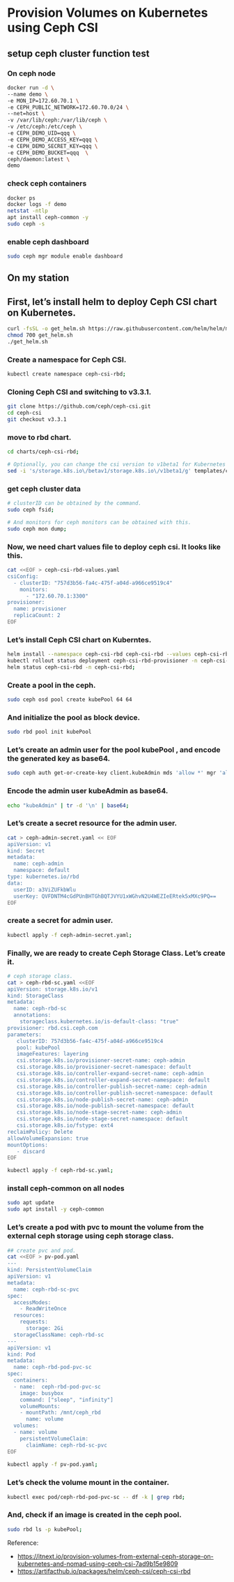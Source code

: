 
# Provision Volumes on Kubernetes using Ceph CSI 
## setup ceph cluster function test
### On ceph node
```bash
docker run -d \
--name demo \
-e MON_IP=172.60.70.1 \
-e CEPH_PUBLIC_NETWORK=172.60.70.0/24 \
--net=host \
-v /var/lib/ceph:/var/lib/ceph \
-v /etc/ceph:/etc/ceph \
-e CEPH_DEMO_UID=qqq \
-e CEPH_DEMO_ACCESS_KEY=qqq \
-e CEPH_DEMO_SECRET_KEY=qqq \
-e CEPH_DEMO_BUCKET=qqq  \
ceph/daemon:latest \
demo
```

### check ceph containers
```bash
docker ps
docker logs -f demo 
netstat -ntlp
apt install ceph-common -y
sudo ceph -s 
```

### enable ceph dashboard
```bash
sudo ceph mgr module enable dashboard
```

## On my station
## First, let’s install helm to deploy Ceph CSI chart on Kubernetes.
```bash
curl -fsSL -o get_helm.sh https://raw.githubusercontent.com/helm/helm/master/scripts/get-helm-3
chmod 700 get_helm.sh
./get_helm.sh
```

### Create a namespace for Ceph CSI.
```bash
kubectl create namespace ceph-csi-rbd; 
```

### Cloning Ceph CSI and switching to v3.3.1.
```bash
git clone https://github.com/ceph/ceph-csi.git
cd ceph-csi
git checkout v3.3.1
```

### move to rbd chart.
```bash
cd charts/ceph-csi-rbd;

# Optionally, you can change the csi version to v1beta1 for Kubernetes v1.17.x
sed -i 's/storage.k8s.io\/betav1/storage.k8s.io\/v1beta1/g' templates/csidriver-crd.yaml;
```
### get ceph cluster data
```bash
# clusterID can be obtained by the command.
sudo ceph fsid;

# And monitors for ceph monitors can be obtained with this.
sudo ceph mon dump;
```

### Now, we need chart values file to deploy ceph csi. It looks like this.
```bash
cat <<EOF > ceph-csi-rbd-values.yaml
csiConfig:
  - clusterID: "757d3b56-fa4c-475f-a04d-a966ce9519c4"
    monitors:
      - "172.60.70.1:3300"
provisioner:
  name: provisioner
  replicaCount: 2
EOF
```

### Let’s install Ceph CSI chart on Kuberntes.
```bash
helm install --namespace ceph-csi-rbd ceph-csi-rbd --values ceph-csi-rbd-values.yaml ./;
kubectl rollout status deployment ceph-csi-rbd-provisioner -n ceph-csi-rbd;
helm status ceph-csi-rbd -n ceph-csi-rbd;
```

### Create a pool in the ceph.
```bash
sudo ceph osd pool create kubePool 64 64
```

### And initialize the pool as block device.
```bash
sudo rbd pool init kubePool
```

### Let’s create an admin user for the pool kubePool , and encode the generated key as base64.
```bash
sudo ceph auth get-or-create-key client.kubeAdmin mds 'allow *' mgr 'allow *' mon 'allow *' osd 'allow * pool=kubePool' | tr -d '\n' | base64;
```

### Encode the admin user kubeAdmin as base64.
```bash
echo "kubeAdmin" | tr -d '\n' | base64;
```

### Let’s create a secret resource for the admin user.
```bash
cat > ceph-admin-secret.yaml << EOF
apiVersion: v1
kind: Secret
metadata:
  name: ceph-admin
  namespace: default
type: kubernetes.io/rbd
data:
  userID: a3ViZUFkbWlu
  userKey: QVFDNTM4cGdPUnBHTGhBQTJVYU1xWGhvN2U4WEZIeERtek5xMXc9PQ==
EOF
```

### create a secret for admin user.
```bash
kubectl apply -f ceph-admin-secret.yaml;
```

### Finally, we are ready to create Ceph Storage Class. Let’s create it.
```bash
# ceph storage class.
cat > ceph-rbd-sc.yaml <<EOF
apiVersion: storage.k8s.io/v1
kind: StorageClass
metadata:
  name: ceph-rbd-sc
  annotations:
    storageclass.kubernetes.io/is-default-class: "true"
provisioner: rbd.csi.ceph.com
parameters:
   clusterID: 757d3b56-fa4c-475f-a04d-a966ce9519c4
   pool: kubePool
   imageFeatures: layering
   csi.storage.k8s.io/provisioner-secret-name: ceph-admin
   csi.storage.k8s.io/provisioner-secret-namespace: default
   csi.storage.k8s.io/controller-expand-secret-name: ceph-admin
   csi.storage.k8s.io/controller-expand-secret-namespace: default
   csi.storage.k8s.io/controller-publish-secret-name: ceph-admin
   csi.storage.k8s.io/controller-publish-secret-namespace: default
   csi.storage.k8s.io/node-publish-secret-name: ceph-admin
   csi.storage.k8s.io/node-publish-secret-namespace: default
   csi.storage.k8s.io/node-stage-secret-name: ceph-admin
   csi.storage.k8s.io/node-stage-secret-namespace: default
   csi.storage.k8s.io/fstype: ext4
reclaimPolicy: Delete
allowVolumeExpansion: true
mountOptions:
   - discard
EOF

kubectl apply -f ceph-rbd-sc.yaml;
```

### install ceph-common on all nodes 
```bash
sudo apt update
sudo apt install -y ceph-common
```

### Let’s create a pod with pvc to mount the volume from the external ceph storage using ceph storage class.
```bash
## create pvc and pod.
cat <<EOF > pv-pod.yaml   
---
kind: PersistentVolumeClaim
apiVersion: v1
metadata:
  name: ceph-rbd-sc-pvc
spec:
  accessModes:
    - ReadWriteOnce
  resources:
    requests:
      storage: 2Gi
  storageClassName: ceph-rbd-sc
---    
apiVersion: v1
kind: Pod
metadata:
  name: ceph-rbd-pod-pvc-sc
spec:
  containers:
  - name:  ceph-rbd-pod-pvc-sc
    image: busybox
    command: ["sleep", "infinity"]
    volumeMounts:
    - mountPath: /mnt/ceph_rbd
      name: volume
  volumes:
  - name: volume
    persistentVolumeClaim:
      claimName: ceph-rbd-sc-pvc
EOF
 
kubectl apply -f pv-pod.yaml;
```

### Let’s check the volume mount in the container.
```bash
kubectl exec pod/ceph-rbd-pod-pvc-sc -- df -k | grep rbd;
```

### And, check if an image is created in the ceph pool.
```bash
sudo rbd ls -p kubePool;
```

Reference:
- https://itnext.io/provision-volumes-from-external-ceph-storage-on-kubernetes-and-nomad-using-ceph-csi-7ad9b15e9809
- https://artifacthub.io/packages/helm/ceph-csi/ceph-csi-rbd